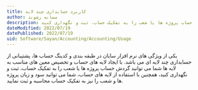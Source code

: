 ```yaml
---
title: کاربرد حسابداری چند لایه 
author: سمانه رشوند  
description: یکی از ویژگی های نرم افزار سایان در طبقه بندی و کدینگ حساب ها، پشتیبانی از حسابداری چند لایه ای می باشد. با ایجاد لایه های حساب و تخصیص معین های مناسب به لایه ها شما می توانید گردش حساب پروژه ها یا شعب را به تفکیک حساب، ثبت و نگهداری کنید
dateModified: 2022/07/19  
datePublished: 2022/07/19 
uid: Software/Sayan/Accounting/Accounting/Usage  
---
```


یکی از ویژگی های نرم افزار سایان در طبقه بندی و کدینگ حساب ها، پشتیبانی از حسابداری چند لایه ای می باشد. با ایجاد لایه های حساب و تخصیص معین های مناسب به لایه ها شما می توانید گردش حساب پروژه ها یا شعب را به تفکیک حساب، ثبت و نگهداری کنید، همچنین با استفاده از لایه های حساب، شما می توانید سود و زیان پروژه ها و شعب را نیز به تفکیک حساب محاسبه و ثبت نمایید.